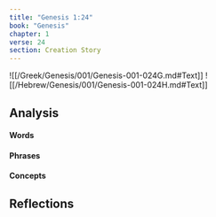 ```yaml
---
title: "Genesis 1:24"
book: "Genesis"
chapter: 1
verse: 24
section: Creation Story
---
```

![[/Greek/Genesis/001/Genesis-001-024G.md#Text]]
![[/Hebrew/Genesis/001/Genesis-001-024H.md#Text]]

## Analysis

#### Words

#### Phrases

#### Concepts

## Reflections
